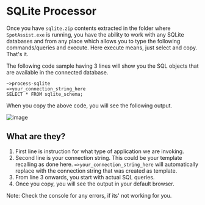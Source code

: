 # SQLite Processor

Once you have `sqlite.zip` contents extracted in the folder where `SpotAssist.exe` is running, you have the ability to work with any SQLite databases and from any place which allows you to type the following commands/queries and execute. Here execute means, just select and copy. That's it.

The following code sample having 3 lines will show you the SQL objects that are available in the connected database.

```
~>process-sqlite
=>your_connection_string_here
SELECT * FROM sqlite_schema;
```

When you copy the above code, you will see the following output.

![image](https://user-images.githubusercontent.com/109056087/217724509-79353ed2-752a-4121-82bb-40639a708ebd.png)


## What are they?
1. First line is instruction for what type of application we are invoking.
2. Second line is your connection string. This could be your template recalling as done here. `=>your_connection_string_here` will automatically replace with the connection string that was created as template.
3. From line 3 onwards, you start with actual SQL queries.
4. Once you copy, you will see the output in your default browser.

Note: Check the console for any errors, if its' not working for you.
